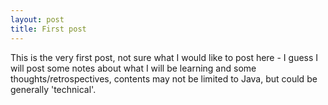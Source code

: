 ```yaml
---
layout: post
title: First post
---
```


This is the very first post, not sure what I would like to post here - I guess I will post some notes about what I will be learning and some thoughts/retrospectives, contents may not be limited to Java, but could be generally 'technical'.